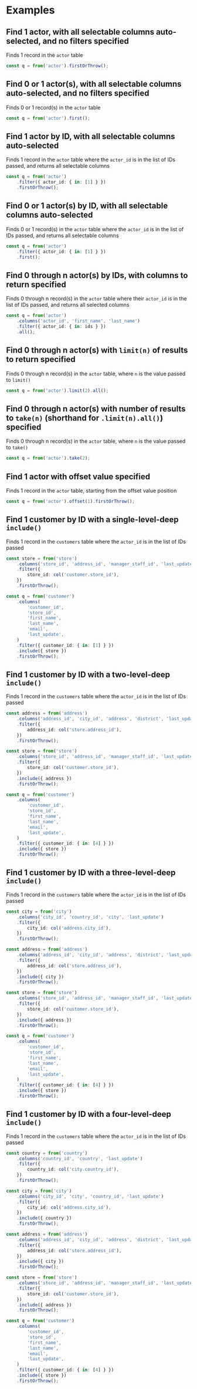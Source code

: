 # Examples

## Find 1 actor, with all selectable columns auto-selected, and no filters specified

Finds 1 record in the `actor` table

```ts
const q = from('actor').firstOrThrow();
```

## Find 0 or 1 actor(s), with all selectable columns auto-selected, and no filters specified

Finds 0 or 1 record(s) in the `actor` table

```ts
const q = from('actor').first();
```

## Find 1 actor by ID, with all selectable columns auto-selected

Finds 1 record in the `actor` table where the `actor_id` is in the list of IDs passed, and returns all selectable columns

```ts
const q = from('actor')
    .filter({ actor_id: { in: [1] } })
    .firstOrThrow();
```

## Find 0 or 1 actor(s) by ID, with all selectable columns auto-selected

Finds 0 or 1 record(s) in the `actor` table where the `actor_id` is in the list of IDs passed, and returns all selectable columns

```ts
const q = from('actor')
    .filter({ actor_id: { in: [1] } })
    .first();
```

## Find 0 through n actor(s) by IDs, with columns to return specified

Finds 0 through n record(s) in the `actor` table where their `actor_id` is in the list of IDs passed, and returns all selected columns

```ts
const q = from('actor')
    .columns('actor_id', 'first_name', 'last_name')
    .filter({ actor_id: { in: ids } })
    .all();
```

## Find 0 through n actor(s) with `limit(n)` of results to return specified

Finds 0 through n record(s) in the `actor` table, where `n` is the value passed to `limit()`

```ts
const q = from('actor').limit(2).all();
```

## Find 0 through n actor(s) with number of results to `take(n)` (shorthand for `.limit(n).all()`) specified

Finds 0 through n record(s) in the `actor` table, where `n` is the value passed to `take()`

```ts
const q = from('actor').take(2);
```

## Find 1 actor with offset value specified

Finds 1 record in the `actor` table, starting from the offset value position

```ts
const q = from('actor').offset(1).firstOrThrow();
```

## Find 1 customer by ID with a single-level-deep `include()`

Finds 1 record in the `customers` table where the `actor_id` is in the list of IDs passed

```ts
const store = from('store')
    .columns('store_id', 'address_id', 'manager_staff_id', 'last_update')
    .filter({
        store_id: col('customer.store_id'),
    })
    .firstOrThrow();

const q = from('customer')
    .columns(
        'customer_id',
        'store_id',
        'first_name',
        'last_name',
        'email',
        'last_update',
    )
    .filter({ customer_id: { in: [1] } })
    .include({ store })
    .firstOrThrow();
```

## Find 1 customer by ID with a two-level-deep `include()`

Finds 1 record in the `customers` table where the `actor_id` is in the list of IDs passed

```ts
const address = from('address')
    .columns('address_id', 'city_id', 'address', 'district', 'last_update')
    .filter({
        address_id: col('store.address_id'),
    })
    .firstOrThrow();

const store = from('store')
    .columns('store_id', 'address_id', 'manager_staff_id', 'last_update')
    .filter({
        store_id: col('customer.store_id'),
    })
    .include({ address })
    .firstOrThrow();

const q = from('customer')
    .columns(
        'customer_id',
        'store_id',
        'first_name',
        'last_name',
        'email',
        'last_update',
    )
    .filter({ customer_id: { in: [4] } })
    .include({ store })
    .firstOrThrow();
```

## Find 1 customer by ID with a three-level-deep `include()`

Finds 1 record in the `customers` table where the `actor_id` is in the list of IDs passed

```ts
const city = from('city')
    .columns('city_id', 'country_id', 'city', 'last_update')
    .filter({
        city_id: col('address.city_id'),
    })
    .firstOrThrow();

const address = from('address')
    .columns('address_id', 'city_id', 'address', 'district', 'last_update')
    .filter({
        address_id: col('store.address_id'),
    })
    .include({ city })
    .firstOrThrow();

const store = from('store')
    .columns('store_id', 'address_id', 'manager_staff_id', 'last_update')
    .filter({
        store_id: col('customer.store_id'),
    })
    .include({ address })
    .firstOrThrow();

const q = from('customer')
    .columns(
        'customer_id',
        'store_id',
        'first_name',
        'last_name',
        'email',
        'last_update',
    )
    .filter({ customer_id: { in: [4] } })
    .include({ store })
    .firstOrThrow();
```

## Find 1 customer by ID with a four-level-deep `include()`

Finds 1 record in the `customers` table where the `actor_id` is in the list of IDs passed

```ts
const country = from('country')
    .columns('country_id', 'country', 'last_update')
    .filter({
        country_id: col('city.country_id'),
    })
    .firstOrThrow();

const city = from('city')
    .columns('city_id', 'city', 'country_id', 'last_update')
    .filter({
        city_id: col('address.city_id'),
    })
    .include({ country })
    .firstOrThrow();

const address = from('address')
    .columns('address_id', 'city_id', 'address', 'district', 'last_update')
    .filter({
        address_id: col('store.address_id'),
    })
    .include({ city })
    .firstOrThrow();

const store = from('store')
    .columns('store_id', 'address_id', 'manager_staff_id', 'last_update')
    .filter({
        store_id: col('customer.store_id'),
    })
    .include({ address })
    .firstOrThrow();

const q = from('customer')
    .columns(
        'customer_id',
        'store_id',
        'first_name',
        'last_name',
        'email',
        'last_update',
    )
    .filter({ customer_id: { in: [4] } })
    .include({ store })
    .firstOrThrow();
```
